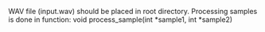 WAV file (input.wav) should be placed in root directory.
Processing samples is done in function: void process_sample(int *sample1, int *sample2)